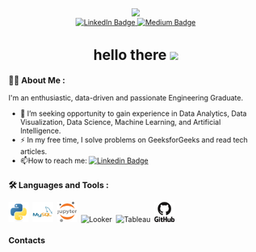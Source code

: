 <div id="header" align="center">
  <img src="https://media.giphy.com/media/Ze6cM4zaALNjHFKrQV/giphy.gif" width="100"/>
</div>

<div id="badges" align="center">
  <a href="https://www.linkedin.com/in/hayaayuf/">
    <img src="https://img.shields.io/badge/LinkedIn-blue?style=for-the-badge&logo=linkedin&logoColor=white" alt="LinkedIn Badge"/>
  </a>
  <a href="https://medium.com/@fauziyyahhaya">
    <img src="https://img.shields.io/badge/Medium-black?style=for-the-badge&logo=medium&logoColor=white" alt="Medium Badge"/>
  </a>
</div>
<h1 align="center">
  hello there
  <img src="https://media.giphy.com/media/hvRJCLFzcasrR4ia7z/giphy.gif" width="30px"/>
</h1>

### :woman_technologist: About Me :
I'm an enthusiastic, data-driven and passionate Engineering Graduate.
- :telescope: I’m seeking opportunity to gain experience in Data Analytics, Data Visualization, Data Science, Machine Learning, and Artificial Intelligence.
- :zap: In my free time, I solve problems on GeeksforGeeks and read tech articles.
- :mailbox:How to reach me: [![Linkedin Badge](https://img.shields.io/badge/LinkedIn-blue?style=for-the-badge&logo=linkedin&logoColor=white)](https://www.linkedin.com/in/hayaayuf/)

### :hammer_and_wrench: Languages and Tools :
<div>
  <img src="https://github.com/devicons/devicon/blob/master/icons/python/python-original.svg" title="Python" alt="Python" width="40" height="40"/>&nbsp;
  <img src="https://github.com/devicons/devicon/blob/master/icons/mysql/mysql-original-wordmark.svg" title="MySQL"  alt="MySQL" width="40" height="40"/>&nbsp;
  <img src="https://github.com/devicons/devicon/blob/master/icons/jupyter/jupyter-original-wordmark.svg" title="Jupyter"  alt="Jupyter" width="40" height="40"/>&nbsp;
  <img src="https://upload.wikimedia.org/wikipedia/commons/thumb/4/4c/Looker.svg/1280px-Looker.svg.png" title="Looker"  alt="Looker"  height="40"/>&nbsp;
  <img src="https://cdn.worldvectorlogo.com/logos/tableau-software.svg" title="Tableau"  alt="Tableau" width="40" height="40"/>&nbsp;
  <img src="https://github.com/devicons/devicon/blob/master/icons/github/github-original-wordmark.svg" title="Github" **alt="Github" width="40" height="40"/>
</div>

### Contacts
